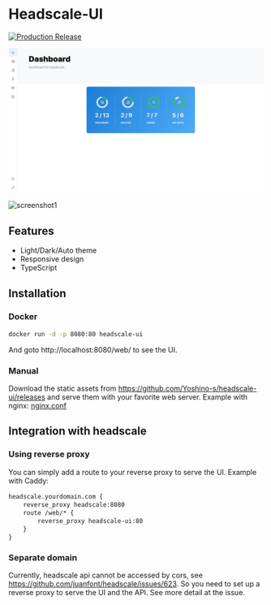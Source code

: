 # Headscale-UI

[![Production Release](https://github.com/Yoshino-s/headscale-ui/actions/workflows/production-release.yml/badge.svg)](https://github.com/Yoshino-s/headscale-ui/actions/workflows/production-release.yml)

![screenshot](./screenshots/dashboard.png)

![screenshot1](./screenshots/machine.png)

## Features

- Light/Dark/Auto theme
- Responsive design
- TypeScript

## Installation

### Docker

```bash
docker run -d -p 8080:80 headscale-ui
```

And goto http://localhost:8080/web/ to see the UI.

### Manual

Download the static assets from https://github.com/Yoshino-s/headscale-ui/releases and serve them with your favorite web server. Example with nginx: [nginx.conf](./nginx.conf)

## Integration with headscale

### Using reverse proxy

You can simply add a route to your reverse proxy to serve the UI. Example with Caddy:

```caddy
headscale.yourdomain.com {
    reverse_proxy headscale:8080
    route /web/* {
        reverse_proxy headscale-ui:80
    }
}
```

### Separate domain

Currently, headscale api cannot be accessed by cors, see https://github.com/juanfont/headscale/issues/623. So you need to set up a reverse proxy to serve the UI and the API. See more detail at the issue.